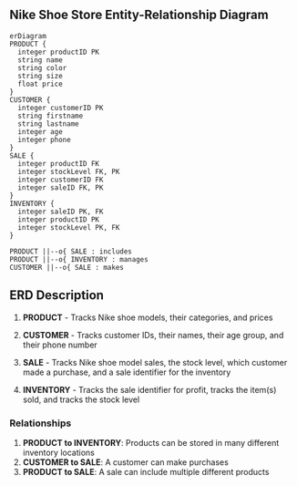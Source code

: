 ## Nike Shoe Store Entity-Relationship Diagram

```mermaid
erDiagram
PRODUCT {
  integer productID PK
  string name
  string color
  string size
  float price
}
CUSTOMER {
  integer customerID PK
  string firstname
  string lastname
  integer age
  integer phone
}
SALE {
  integer productID FK
  integer stockLevel FK, PK
  integer customerID FK
  integer saleID FK, PK
}
INVENTORY {
  integer saleID PK, FK
  integer productID PK
  integer stockLevel PK, FK
}

PRODUCT ||--o{ SALE : includes
PRODUCT ||--o{ INVENTORY : manages
CUSTOMER ||--o{ SALE : makes
```

## ERD Description
1. **PRODUCT** - Tracks Nike shoe models, their categories, and prices

2. **CUSTOMER** - Tracks customer IDs, their names, their age group, and their phone number

3. **SALE** - Tracks Nike shoe model sales, the stock level, which customer made a purchase, and a sale identifier for the inventory
   
4. **INVENTORY** - Tracks the sale identifier for profit, tracks the item(s) sold, and tracks the stock level
  

### Relationships
1. **PRODUCT to INVENTORY**: Products can be stored in many different inventory locations
2. **CUSTOMER to SALE**: A customer can make purchases
3. **PRODUCT to SALE**: A sale can include multiple different products

